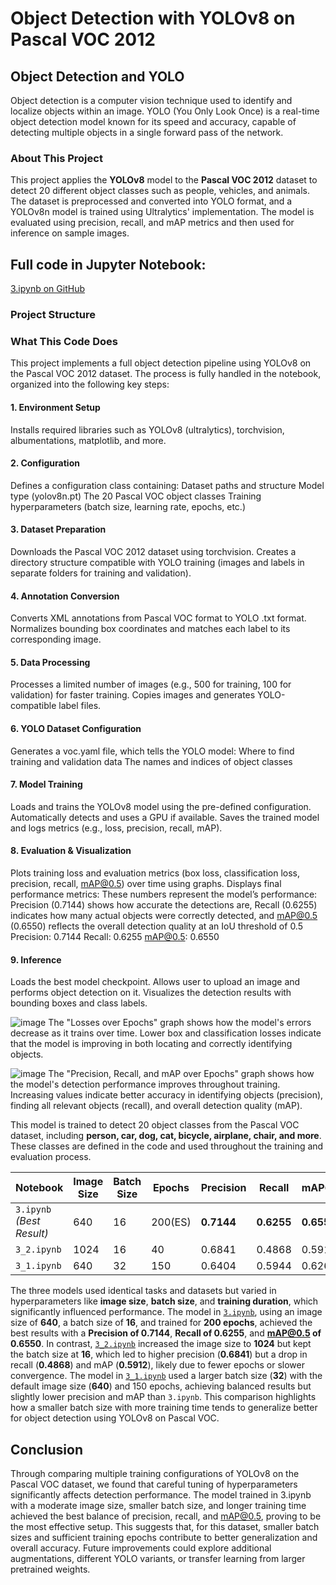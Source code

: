 # Object Detection with YOLOv8 on Pascal VOC 2012
## Object Detection and YOLO
Object detection is a computer vision technique used to identify and localize objects within an image. YOLO (You Only Look Once) is a real-time object detection model known for its speed and accuracy, capable of detecting multiple objects in a single forward pass of the network.

### About This Project

This project applies the **YOLOv8** model to the **Pascal VOC 2012** dataset to detect 20 different object classes such as people, vehicles, and animals. The dataset is preprocessed and converted into YOLO format, and a YOLOv8n model is trained using Ultralytics' implementation. The model is evaluated using precision, recall, and mAP metrics and then used for inference on sample images.

## Full code in Jupyter Notebook:   
[ 3.ipynb on GitHub](https://github.com/alinavirabyan/CNN/blob/main/3.ipynb)

### Project Structure



### What This Code Does
This project implements a full object detection pipeline using YOLOv8 on the Pascal VOC 2012 dataset. The process is fully handled in the notebook, organized into the following key steps:

#### 1. Environment Setup
Installs required libraries such as YOLOv8 (ultralytics), torchvision, albumentations, matplotlib, and more.

#### 2. Configuration
Defines a configuration class containing:
Dataset paths and structure
Model type (yolov8n.pt)
The 20 Pascal VOC object classes
Training hyperparameters (batch size, learning rate, epochs, etc.)

####  3. Dataset Preparation
Downloads the Pascal VOC 2012 dataset using torchvision.
Creates a directory structure compatible with YOLO training (images and labels in separate folders for training and validation).

####  4. Annotation Conversion
Converts XML annotations from Pascal VOC format to YOLO .txt format.
Normalizes bounding box coordinates and matches each label to its corresponding image.

#### 5. Data Processing
Processes a limited number of images (e.g., 500 for training, 100 for validation) for faster training.
Copies images and generates YOLO-compatible label files.

#### 6. YOLO Dataset Configuration
Generates a voc.yaml file, which tells the YOLO model:
Where to find training and validation data
The names and indices of object classes

#### 7. Model Training
Loads and trains the YOLOv8 model using the pre-defined configuration.
Automatically detects and uses a GPU if available.
Saves the trained model and logs metrics (e.g., loss, precision, recall, mAP).

#### 8. Evaluation & Visualization
Plots training loss and evaluation metrics (box loss, classification loss, precision, recall, mAP@0.5) over time using graphs.
Displays final performance metrics: These numbers represent the model’s performance: Precision (0.7144) shows how accurate the detections are, Recall (0.6255) indicates how many actual objects were correctly detected, and mAP@0.5 (0.6550) reflects the overall detection quality at an IoU threshold of 0.5
Precision: 0.7144
Recall: 0.6255
mAP@0.5: 0.6550

#### 9. Inference
Loads the best model checkpoint.
Allows user to upload an image and performs object detection on it.
Visualizes the detection results with bounding boxes and class labels.

![image](https://github.com/user-attachments/assets/fc75dfc8-3200-4799-9050-0439773de1ed)
The "Losses over Epochs" graph shows how the model's errors decrease as it trains over time. Lower box and classification losses indicate that the model is improving in both locating and correctly identifying objects.

![image](https://github.com/user-attachments/assets/d12b281a-0e65-4350-b18b-b921515bda4c)
The "Precision, Recall, and mAP over Epochs" graph shows how the model's detection performance improves throughout training. Increasing values indicate better accuracy in identifying objects (precision), finding all relevant objects (recall), and overall detection quality (mAP).

This model is trained to detect 20 object classes from the Pascal VOC dataset, including **person, car, dog, cat, bicycle, airplane, chair, and more**. These classes are defined in the code and used throughout the training and evaluation process.

| Notebook                  | Image Size | Batch Size | Epochs        | Precision  | Recall     | mAP\@0.5   | Link                                                             |
| ------------------------- | ---------- | ---------- | ------------- | ---------- | ---------- | ---------- | ---------------------------------------------------------------- |
| `3.ipynb` *(Best Result)* | 640        | 16         | 200(ES)       | **0.7144** | **0.6255** | **0.6550** | [View](https://github.com/alinavirabyan/CNN/blob/main/3.ipynb)   |
| `3_2.ipynb`               | 1024       | 16         | 40            | 0.6841     | 0.4868     | 0.5912     | [View](https://github.com/alinavirabyan/CNN/blob/main/3_2.ipynb) |
| `3_1.ipynb`               | 640        | 32         | 150           | 0.6404     | 0.5944     | 0.6260     | [View](https://github.com/alinavirabyan/CNN/blob/main/3_1.ipynb) |


The three models used identical tasks and datasets but varied in hyperparameters like **image size**, **batch size**, and **training duration**, which significantly influenced performance. The model in [`3.ipynb`](https://github.com/alinavirabyan/CNN/blob/main/3.ipynb), using an image size of **640**, a batch size of **16**, and trained for **200 epochs**, achieved the best results with a **Precision of 0.7144**, **Recall of 0.6255**, and **mAP@0.5 of 0.6550**. In contrast, [`3_2.ipynb`](https://github.com/alinavirabyan/CNN/blob/main/3_2.ipynb) increased the image size to **1024** but kept the batch size at **16**, which led to higher precision (**0.6841**) but a drop in recall (**0.4868**) and mAP (**0.5912**), likely due to fewer epochs or slower convergence. The model in [`3_1.ipynb`](https://github.com/alinavirabyan/CNN/blob/main/3_1.ipynb) used a larger batch size (**32**) with the default image size (**640**) and 150 epochs, achieving balanced results but slightly lower precision and mAP than `3.ipynb`. This comparison highlights how a smaller batch size with more training time tends to generalize better for object detection using YOLOv8 on Pascal VOC.


## Conclusion
Through comparing multiple training configurations of YOLOv8 on the Pascal VOC dataset, we found that careful tuning of hyperparameters significantly affects detection performance. The model trained in 3.ipynb with a moderate image size, smaller batch size, and longer training time achieved the best balance of precision, recall, and mAP@0.5, proving to be the most effective setup. This suggests that, for this dataset, smaller batch sizes and sufficient training epochs contribute to better generalization and overall accuracy. Future improvements could explore additional augmentations, different YOLO variants, or transfer learning from larger pretrained weights.





















